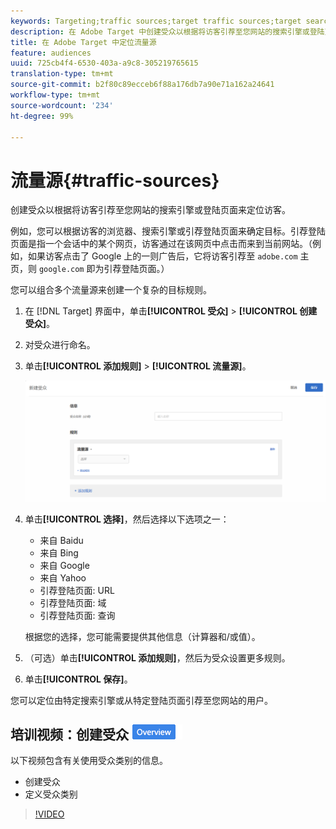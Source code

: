 ```yaml
---
keywords: Targeting;traffic sources;target traffic sources;target search engine;search engine;landing page;target landing page;referring landing page
description: 在 Adobe Target 中创建受众以根据将访客引荐至您网站的搜索引擎或登陆页面来定位访客。
title: 在 Adobe Target 中定位流量源
feature: audiences
uuid: 725cb4f4-6530-403a-a9c8-305219765615
translation-type: tm+mt
source-git-commit: b2f80c89ecceb6f88a176db7a90e71a162a24641
workflow-type: tm+mt
source-wordcount: '234'
ht-degree: 99%

---
```



# 流量源{#traffic-sources}

创建受众以根据将访客引荐至您网站的搜索引擎或登陆页面来定位访客。

例如，您可以根据访客的浏览器、搜索引擎或引荐登陆页面来确定目标。引荐登陆页面是指一个会话中的某个网页，访客通过在该网页中点击而来到当前网站。（例如，如果访客点击了 Google 上的一则广告后，它将访客引荐至 `adobe.com` 主页，则 `google.com` 即为引荐登陆页面。）

您可以组合多个流量源来创建一个复杂的目标规则。

1. 在 [!DNL Target] 界面中，单击&#x200B;**[!UICONTROL 受众]** > **[!UICONTROL 创建受众]**。
1. 对受众进行命名。
1. 单击&#x200B;**[!UICONTROL 添加规则]** > **[!UICONTROL 流量源]**。

   ![](assets/target_traffic_source.png)

1. 单击&#x200B;**[!UICONTROL 选择]**，然后选择以下选项之一：

   * 来自 Baidu
   * 来自 Bing
   * 来自 Google
   * 来自 Yahoo
   * 引荐登陆页面: URL
   * 引荐登陆页面: 域
   * 引荐登陆页面: 查询

   根据您的选择，您可能需要提供其他信息（计算器和/或值）。

1. （可选）单击&#x200B;**[!UICONTROL 添加规则]**，然后为受众设置更多规则。
1. 单击&#x200B;**[!UICONTROL 保存]**。

您可以定位由特定搜索引擎或从特定登陆页面引荐至您网站的用户。

## 培训视频：创建受众 ![概述徽章](/help/assets/overview.png)

以下视频包含有关使用受众类别的信息。

* 创建受众
* 定义受众类别

>[!VIDEO](https://video.tv.adobe.com/v/17392)
